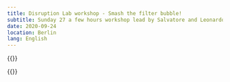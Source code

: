 ```yaml
---
title: Disruption Lab workshop - Smash the filter bubble!
subtitle: Sunday 27 a few hours workshop lead by Salvatore and Leonardo
date: 2020-09-24
location: Berlin
lang: English
---
```



{{<simplepict href="/images/smashfilter-event-2020.jpg">}}

{{<resource
  kind="link"
  when="September"
  title="Smash the filter bubble workshop (feat Disruption Lab Berlin)"
  description="The Tracking Exposed collective project empowers users to gain knowledge of tracking and profiling that determine the information we receive in data market and under the influence of proprietary algorithms. In this workshop, we'll introduce the browser extension Youtube.Tracking.Exposed, aimed at the study of YouTube filter bubbles. Participants will learn how to install the extension and how to use it to collect evidence of their own filter bubble. The group will also perform a collective algorithm observation using the collected data of the video suggestions from YouTube. The simple test will enable participants to analyze the results comparing their personalisation with the rest of the group, thus learning a methodology to produce evidence about tracking and algorithm analysis. Data visualization (like Gephi, Tableau and R..) will be used to provide a graphic representation of the experiment. Check some previous collective observations of the YouTube and Pornhub algorithms to get an idea!"
  href="https://www1.wdr.de/radio/cosmo/programm/sendungen/radio-colonia/il-tema/algoritmi-facebook-100.html"
  resource1="Workshop schedule"
  resource1href="https://www.disruptionlab.org/data-cities#workshops"
  resource2="Facebook event"
  resource2href="https://www.facebook.com/events/299142674482022/">}}

